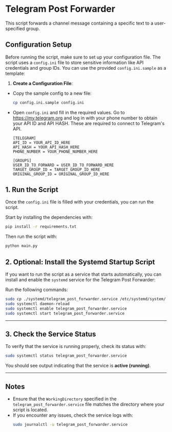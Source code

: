 # Telegram Post Forwarder

This script forwards a channel message containing a specific text to a user-specified group.

## Configuration Setup

Before running the script, make sure to set up your configuration file. The script uses a `config.ini` file to store sensitive information like API credentials and group IDs. You can use the provided `config.ini.sample` as a template:

1. **Create a Configuration File**:
  - Copy the sample config to a new file:
    ```bash
    cp config.ini.sample config.ini
    ```
  - Open `config.ini` and fill in the required values.
    Go to https://my.telegram.org and log in with your phone number to obtain your API ID and API HASH. These are required to connect to Telegram's API.

    ```
    [TELEGRAM]
    API_ID = YOUR_API_ID_HERE
    API_HASH = YOUR_API_HASH_HERE
    PHONE_NUMBER = YOUR_PHONE_NUMBER_HERE

    [GROUPS]
    USER_ID_TO_FORWARD = USER_ID_TO_FORWARD_HERE
    TARGET_GROUP_ID = TARGET_GROUP_ID_HERE
    ORIGINAL_GROUP_ID = ORIGINAL_GROUP_ID_HERE
    ```

## 1. **Run the Script**

Once the `config.ini` file is filled with your credentials, you can run the script.

Start by installing the dependencies with:
```bash
pip install -r requirements.txt
```
Then run the script with:
```bash
python main.py
```

## 2. **Optional: Install the Systemd Startup Script**

If you want to run the script as a service that starts automatically, you can install and enable the `systemd` service for the Telegram Post Forwarder:

Run the following commands:

```bash
sudo cp ./systemd/telegram_post_forwarder.service /etc/systemd/system/
sudo systemctl daemon-reload
sudo systemctl enable telegram_post_forwarder.service
sudo systemctl start telegram_post_forwarder.service
```

---

## 3. **Check the Service Status**

To verify that the service is running properly, check its status with:

```bash
sudo systemctl status telegram_post_forwarder.service
```

You should see output indicating that the service is **active (running)**.

---

## Notes

- Ensure that the `WorkingDirectory` specified in the `telegram_post_forwarder.service` file matches the directory where your script is located.
- If you encounter any issues, check the service logs with:
  ```bash
  sudo journalctl -u telegram_post_forwarder.service
  ```